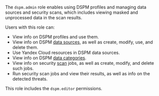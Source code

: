 The `dspm.admin` role enables using DSPM profiles and managing data sources and security scans, which includes viewing masked and unprocessed data in the scan results.

Users with this role can:
* View info on DSPM profiles and use them.
* View info on DSPM [data sources](../../security-deck/concepts/dspm.md#data-source), as well as create, modify, use, and delete them.
* Use Yandex Cloud resources in DSPM data sources.
* View info on DSPM [data categories](../../security-deck/concepts/dspm.md#data-categories).
* View info on security [scan](../../security-deck/concepts/dspm.md#scanning) jobs, as well as create, modify, and delete such jobs.
* Run security scan jobs and view their results, as well as info on the detected threats.

This role includes the `dspm.editor` permissions.
